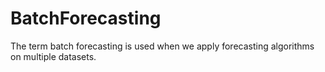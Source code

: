 # BatchForecasting

The term batch forecasting is used when we apply forecasting algorithms on multiple datasets.
